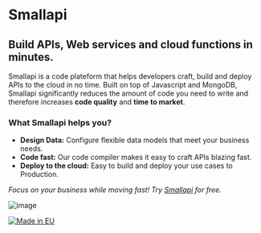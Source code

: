 # Smallapi

## Build APIs, Web services and cloud functions in minutes.

Smallapi is a code plateform that helps developers craft, build and deploy APIs to the cloud in no time.
Built on top of Javascript and MongoDB, Smallapi significantly reduces the amount of code you need to write and therefore increases **code quality** and **time to market**.

### What Smallapi helps you?

- **Design Data:** Configure flexible data models that meet your business needs.
- **Code fast:** Our code compiler makes it easy to craft APIs blazing fast.
- **Deploy to the cloud:** Easy to build and deploy your use cases to Production.

*Focus on your business while moving fast!
Try [Smallapi](https://smallapi.io/) for free.*

![image](https://github.com/smallapi-io/smallapi/assets/15267552/6d2c57fe-c1c7-427f-906f-024acb5b2878)


[![Made in EU](https://cdn.componentator.com/eu-small.png)](https://european-union.europa.eu/)


